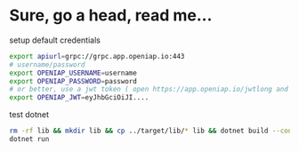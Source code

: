 # Sure, go a head, read me...
setup default credentials
```bash
export apiurl=grpc://grpc.app.openiap.io:443
# username/password
export OPENIAP_USERNAME=username
export OPENIAP_PASSWORD=password
# or better, use a jwt token ( open https://app.openiap.io/jwtlong and copy the jwt value)
export OPENIAP_JWT=eyJhbGciOiJI....
```

test dotnet
```bash
rm -rf lib && mkdir lib && cp ../target/lib/* lib && dotnet build --configuration Release && dotnet pack -p:NuspecFile=openiap.nuspec --configuration Release
dotnet run
```
